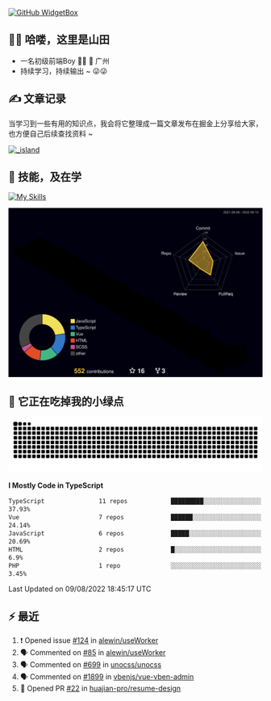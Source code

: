 [![GitHub WidgetBox](https://github-widgetbox.vercel.app/api/profile?username=qc2168&data=followers,repositories,stars,commits)](https://github.com/qc2168/github-widgetbox)

## 🙋‍♂️ 哈喽，这里是山田

- 一名初级前端Boy 👨‍💻 📍 广州
- 持续学习，持续输出 ~ 😜😜

## ✍️ 文章记录
当学习到一些有用的知识点，我会将它整理成一篇文章发布在掘金上分享给大家，也方便自己后续查找资料 ~

[![_island](https://lf3-cdn-tos.bytescm.com/obj/static/xitu_juejin_web/e08da34488b114bd4c665ba2fa520a31.svg)
](https://juejin.cn/user/2858385965322935/posts)

## 🚀 技能，及在学

[![My Skills](https://skillicons.dev/icons?i=vite,tailwind,vue,react,electron,webpack,nodejs,php,wasm,python)](https://github.com/qc2168)


![rainbow gif](https://raw.githubusercontent.com/QC2168/QC2168/10a652e4104dbb81e7061e7e21978732b4271878/profile-3d-contrib/profile-night-rainbow.svg)




## 🐍 它正在吃掉我的小绿点

![snake gif](https://raw.githubusercontent.com/QC2168/QC2168/77e198e28fb66a14643e4e58f5b713c0cc565cfd/github-contribution-grid-snake-dark.svg)

<!--START_SECTION:waka-->
**I Mostly Code in TypeScript** 

```text
TypeScript               11 repos            █████████░░░░░░░░░░░░░░░░   37.93% 
Vue                      7 repos             ██████░░░░░░░░░░░░░░░░░░░   24.14% 
JavaScript               6 repos             █████░░░░░░░░░░░░░░░░░░░░   20.69% 
HTML                     2 repos             █░░░░░░░░░░░░░░░░░░░░░░░░   6.9% 
PHP                      1 repo              ░░░░░░░░░░░░░░░░░░░░░░░░░   3.45%

```



 Last Updated on 09/08/2022 18:45:17 UTC
<!--END_SECTION:waka-->


## ⚡ 最近
<!--START_SECTION:activity-->
1. ❗️ Opened issue [#124](https://github.com/alewin/useWorker/issues/124) in [alewin/useWorker](https://github.com/alewin/useWorker)
2. 🗣 Commented on [#85](https://github.com/alewin/useWorker/issues/85) in [alewin/useWorker](https://github.com/alewin/useWorker)
3. 🗣 Commented on [#699](https://github.com/unocss/unocss/issues/699) in [unocss/unocss](https://github.com/unocss/unocss)
4. 🗣 Commented on [#1899](https://github.com/vbenjs/vue-vben-admin/issues/1899) in [vbenjs/vue-vben-admin](https://github.com/vbenjs/vue-vben-admin)
5. 💪 Opened PR [#22](https://github.com/huajian-pro/resume-design/pull/22) in [huajian-pro/resume-design](https://github.com/huajian-pro/resume-design)
<!--END_SECTION:activity-->